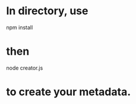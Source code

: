 <h1> In directory, use </h1>

npm install

<h1> then </h1>

node creator.js

<h1>to create your metadata.</h1>